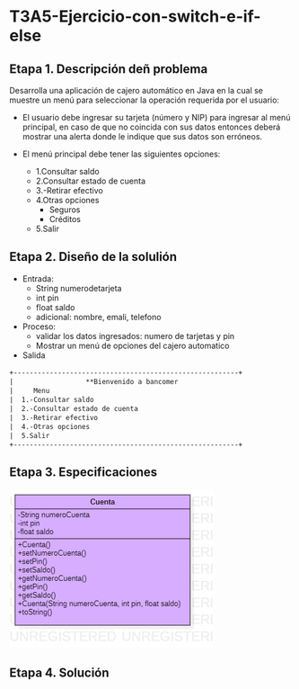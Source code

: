 # T3A5-Ejercicio-con-switch-e-if-else
## Etapa 1. Descripción deñ problema 
Desarrolla una aplicación de cajero automático en Java en la cual se muestre un menú para seleccionar la operación requerida por el usuario:

- El usuario debe ingresar su tarjeta (número y NIP) para ingresar al menú principal, en caso de que no coincida con sus datos entonces deberá mostrar una alerta donde le indique que sus datos son erróneos.

- El menú principal debe tener las siguientes opciones:
   - 1.Consultar saldo
   - 2.Consultar estado de cuenta
   - 3.-Retirar efectivo
   - 4.Otras opciones
       - Seguros
       - Créditos
   - 5.Salir

## Etapa 2. Diseño de la solulión 

- Entrada:
   - String numerodetarjeta
   - int pin
   - float saldo
   - adicional: nombre, emali, telefono
- Proceso:
   - validar los datos ingresados: numero de tarjetas y pin
   - Mostrar un menú de opciones del cajero automatico 
- Salida
~~~
+--------------------------------------------------------+
|                  **Bienvenido a bancomer
|     Menu
|  1.-Consultar saldo
|  2.-Consultar estado de cuenta 
|  3.-Retirar efectivo
|  4.-Otras opciones
|  5.Salir
+--------------------------------------------------------+
~~~
## Etapa 3. Especificaciones 
![](https://github.com/rulos12/T3A5-Ejercicio-con-switch-e-if-else/blob/main/Cuenta.png)

## Etapa 4. Solución
![]()


